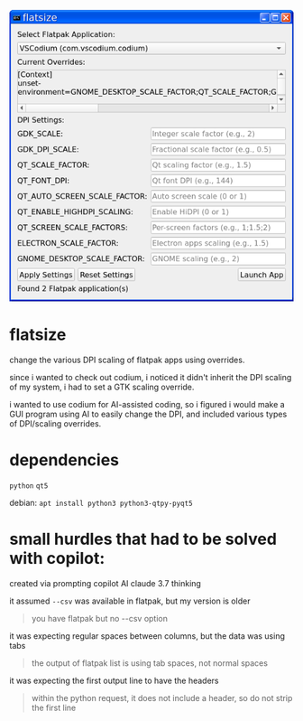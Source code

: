 ![flatsize app window](https://github.com/hairetikos/flatsize/blob/main/flatsize.png)

# flatsize
change the various DPI scaling of flatpak apps using overrides.

since i wanted to check out codium, i noticed it didn't inherit the DPI scaling of my system, i had to set a GTK scaling override.

i wanted to use codium for AI-assisted coding, so i figured i would make a GUI program using AI to easily change the DPI, and included various types of DPI/scaling overrides.

# dependencies
  `python`
  `qt5`

debian:
  `apt install python3 python3-qtpy-pyqt5`

# small hurdles that had to be solved with copilot:

created via prompting copilot AI claude 3.7 thinking

it assumed `--csv` was available in flatpak, but my version is older
> you have flatpak but no --csv option

it was expecting regular spaces between columns, but the data was using tabs
> the output of flatpak list is using tab spaces, not normal spaces

it was expecting the first output line to have the headers
> within the python request, it does not include a header, so do not strip the first line

